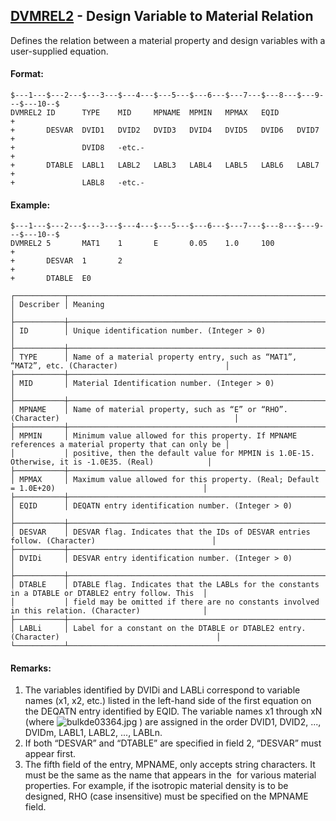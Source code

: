 ## [DVMREL2](https://help.hexagonmi.com/bundle/MSC_Nastran_2022.4/page/Nastran_Combined_Book/qrg/bulkde/TOC.DVMREL2.xhtml) - Design Variable to Material Relation

Defines the relation between a material property and design variables with a user-supplied equation.

#### Format:

```nastran
$---1---$---2---$---3---$---4---$---5---$---6---$---7---$---8---$---9---$---10--$
DVMREL2 ID      TYPE    MID     MPNAME  MPMIN   MPMAX   EQID            +       
+       DESVAR  DVID1   DVID2   DVID3   DVID4   DVID5   DVID6   DVID7   +       
+               DVID8   -etc.-                                          +       
+       DTABLE  LABL1   LABL2   LABL3   LABL4   LABL5   LABL6   LABL7   +       
+               LABL8   -etc.-                                                  
```

#### Example:

```nastran
$---1---$---2---$---3---$---4---$---5---$---6---$---7---$---8---$---9---$---10--$
DVMREL2 5       MAT1    1       E       0.05    1.0     100             +       
+       DESVAR  1       2                                               +       
+       DTABLE  E0                                                              
```

```text
┌───────────┬────────────────────────────────────────────────────────────────────────────────────────────────────┐
│ Describer │ Meaning                                                                                            │
├───────────┼────────────────────────────────────────────────────────────────────────────────────────────────────┤
│ ID        │ Unique identification number. (Integer > 0)                                                        │
├───────────┼────────────────────────────────────────────────────────────────────────────────────────────────────┤
│ TYPE      │ Name of a material property entry, such as “MAT1”, “MAT2”, etc. (Character)                        │
├───────────┼────────────────────────────────────────────────────────────────────────────────────────────────────┤
│ MID       │ Material Identification number. (Integer > 0)                                                      │
├───────────┼────────────────────────────────────────────────────────────────────────────────────────────────────┤
│ MPNAME    │ Name of material property, such as “E” or “RHO”. (Character)                                       │
├───────────┼────────────────────────────────────────────────────────────────────────────────────────────────────┤
│ MPMIN     │ Minimum value allowed for this property. If MPNAME references a material property that can only be │
│           │ positive, then the default value for MPMIN is 1.0E-15. Otherwise, it is -1.0E35. (Real)            │
├───────────┼────────────────────────────────────────────────────────────────────────────────────────────────────┤
│ MPMAX     │ Maximum value allowed for this property. (Real; Default = 1.0E+20)                                 │
├───────────┼────────────────────────────────────────────────────────────────────────────────────────────────────┤
│ EQID      │ DEQATN entry identification number. (Integer > 0)                                                  │
├───────────┼────────────────────────────────────────────────────────────────────────────────────────────────────┤
│ DESVAR    │ DESVAR flag. Indicates that the IDs of DESVAR entries follow. (Character)                          │
├───────────┼────────────────────────────────────────────────────────────────────────────────────────────────────┤
│ DVIDi     │ DESVAR entry identification number. (Integer > 0)                                                  │
├───────────┼────────────────────────────────────────────────────────────────────────────────────────────────────┤
│ DTABLE    │ DTABLE flag. Indicates that the LABLs for the constants in a DTABLE or DTABLE2 entry follow. This  │
│           │ field may be omitted if there are no constants involved in this relation. (Character)              │
├───────────┼────────────────────────────────────────────────────────────────────────────────────────────────────┤
│ LABLi     │ Label for a constant on the DTABLE or DTABLE2 entry. (Character)                                   │
└───────────┴────────────────────────────────────────────────────────────────────────────────────────────────────┘
```

#### Remarks:

1. The variables identified by DVIDi and LABLi correspond to variable names (x1, x2, etc.) listed in the left-hand side of the first equation on the DEQATN entry identified by EQID. The variable names x1 through xN (where  ![bulkde03364.jpg](https://help-be.hexagonmi.com/bundle/MSC_Nastran_2022.4/page/Nastran_Combined_Book/qrg/bulkde/../../../assets/bulkde03364.jpg?_LANG=enus) ) are assigned in the order DVID1, DVID2, ..., DVIDm, LABL1, LABL2, ..., LABLn.
2. If both “DESVAR” and “DTABLE” are specified in field 2, “DESVAR” must appear first.
3. The fifth field of the entry, MPNAME, only accepts string characters. It must be the same as the name that appears in the   for various material properties. For example, if the isotropic material density is to be designed, RHO (case insensitive) must be specified on the MPNAME field.
